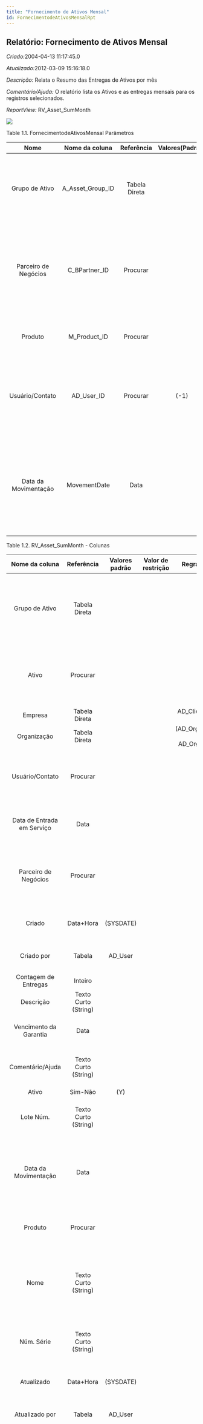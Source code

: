 ```yaml
---
title: "Fornecimento de Ativos Mensal"
id: FornecimentodeAtivosMensalRpt
---
```

<div id="d108730e1" class="section chapter">

<div class="titlepage">

<div>

<div>

## Relatório: Fornecimento de Ativos Mensal

</div>

</div>

</div>

<span class="emphasis"> *Criado:*</span>2004-04-13 11:17:45.0

<span class="emphasis">*Atualizado:*</span>2012-03-09 15:16:18.0

<span class="emphasis"> *Descrição:* </span>Relata o Resumo das Entregas
de Ativos por mês

<span class="emphasis"> *Comentário/Ajuda:* </span>O relatório lista os
Ativos e as entregas mensais para os registros selecionados.

<span class="emphasis"> *ReportView:* </span>RV\_Asset\_SumMonth

![](/img/manual/FornecimentodeAtivosMensal.png)

<div id="d108730e26" class="table">

<div class="table-title">

Table 1.1. FornecimentodeAtivosMensal
Parâmetros

</div>

<div class="table-contents">

|         Nome         |   Nome da coluna    |  Referência   | Valores(Padrão) |                                Descrição                                 |                                                                                     Comentário/Ajuda                                                                                      |
| :------------------: | :-----------------: | :-----------: | :-------------: | :----------------------------------------------------------------------: | :---------------------------------------------------------------------------------------------------------------------------------------------------------------------------------------: |
|    Grupo de Ativo    | A\_Asset\_Group\_ID | Tabela Direta |                 |                             Grupo de Ativos                              |                 O grupo de ativos determina as contas padrão. Se um grupo de ativo for selecionado na categoria de produto, os ativos serão criados ao entregar o ativo.                  |
| Parceiro de Negócios |   C\_BPartner\_ID   |   Procurar    |                 |                   Identifica um Parceiro de Negócios.                    |           Um "Parceiro de Negócios" é qualquer um com quem você transaciona. Isto pode incluir Fornecedores, Clientes, Funcionários, Vendedores, Representantes de Venda, etc.            |
|       Produto        |   M\_Product\_ID    |   Procurar    |                 |                          Produto, Serviço, Item                          |                                                           Identifica um item que é ou comprado ou vendido por esta organização.                                                           |
|   Usuário/Contato    |    AD\_User\_ID     |   Procurar    |      (-1)       |  Usuário dentro do Sistema - Interno ou Contato de Parceiro de Negócios  |                      O Usuário identifica um usuário único e exclusivo dentro do sistema. Este poderia ser um usuário interno ou um contato de parceiro de negócios                       |
| Data da Movimentação |    MovementDate     |     Data      |                 | Data em que um produto foi movido para dentro ou para fora de um estoque | A "Data de Movimentação" indica a data em que um produto foi movido para dentro ou para fora de um estoque. Este é o resultado de uma movimentação de estoque, de remessa ou recebimento. |

</div>

</div>

  

<div id="d108730e116" class="table">

<div class="table-title">

Table 1.2. RV\_Asset\_SumMonth -
Colunas

</div>

<div class="table-contents">

|       Nome da coluna       |      Referência      | Valores padrão | Valor de restrição |                Regra de validação                |                           Descrição                           |                                                                                                                                                                              Comentário/Ajuda                                                                                                                                                                              |
| :------------------------: | :------------------: | :------------: | :----------------: | :----------------------------------------------: | :-----------------------------------------------------------: | :------------------------------------------------------------------------------------------------------------------------------------------------------------------------------------------------------------------------------------------------------------------------------------------------------------------------------------------------------------------------: |
|       Grupo de Ativo       |    Tabela Direta     |                |                    |                                                  |                        Group of Assets                        |                                                                                                           The group of assets determines default accounts. If an asset group is selected in the product category, assets are created when delivering the asset.                                                                                                            |
|           Ativo            |       Procurar       |                |                    |                                                  |             Asset used internally or by customers             |                                                                                                                        An asset is either created by purchasing or by delivering a product. An asset can be used internally or be a customer asset.                                                                                                                        |
|          Empresa           |    Tabela Direta     |                |                    |        AD\_Client.AD\_Client\_ID \< \> 0         |                          (ver acima)                          |                                                                                                                                                                                (ver acima)                                                                                                                                                                                 |
|        Organização         |    Tabela Direta     |                |                    | (AD\_Org.IsSummary='N' OR AD\_Org.AD\_Org\_ID=0) |                          (ver acima)                          |                                                                                                                                                                                (ver acima)                                                                                                                                                                                 |
|      Usuário/Contato       |       Procurar       |                |                    |                                                  | User within the system - Internal or Business Partner Contact |                                                                                                                               The User identifies a unique user in the system. This could be an internal user or a business partner contact                                                                                                                                |
| Data de Entrada em Serviço |         Data         |                |                    |                                                  |             Date when Asset was put into service              |                                                                                                                                        The date when the asset was put into service - usually used as start date for depreciation.                                                                                                                                         |
|    Parceiro de Negócios    |       Procurar       |                |                    |                                                  |                 Identifies a Business Partner                 |                                                                                                                              A Business Partner is anyone with whom you transact. This can include Vendor, Customer, Employee or Salesperson                                                                                                                               |
|           Criado           |      Data+Hora       |   (SYSDATE)    |                    |                                                  |                 Date this record was created                  |                                                                                                                                                     The Created field indicates the date that this record was created.                                                                                                                                                     |
|         Criado por         |        Tabela        |    AD\_User    |                    |                                                  |                 User who created this records                 |                                                                                                                                                      The Created By field indicates the user who created this record.                                                                                                                                                      |
|    Contagem de Entregas    |       Inteiro        |                |                    |                                                  |                     Number of Deliveries                      |                                                                                                                                                                                                                                                                                                                                                                            |
|         Descrição          | Texto Curto (String) |                |                    |                                                  |           Optional short description of the record            |                                                                                                                                                                A description is limited to 255 characters.                                                                                                                                                                 |
|   Vencimento da Garantia   |         Data         |                |                    |                                                  |                  Date when guarantee expires                  |                                                                                                                                                           Date when the normal guarantee or availability expires                                                                                                                                                           |
|      Comentário/Ajuda      | Texto Curto (String) |                |                    |                                                  |                        Comment or Hint                        |                                                                                                                                                The Help field contains a hint, comment or help about the use of this item.                                                                                                                                                 |
|           Ativo            |       Sim-Não        |      (Y)       |                    |                                                  |                          (ver acima)                          |                                                                                                                                                                                (ver acima)                                                                                                                                                                                 |
|         Lote Núm.          | Texto Curto (String) |                |                    |                                                  |                   Lot number (alphanumeric)                   |                                                                                                                                                   The Lot Number indicates the specific lot that a product was part of.                                                                                                                                                    |
|    Data da Movimentação    |         Data         |                |                    |                                                  |        Date a product was moved in or out of inventory        |                                                                                                             The Movement Date indicates the date that a product moved in or out of inventory. This is the result of a shipment, receipt or inventory movement.                                                                                                             |
|          Produto           |       Procurar       |                |                    |                                                  |                    Product, Service, Item                     |                                                                                                                                                 Identifies an item which is either purchased or sold in this organization.                                                                                                                                                 |
|            Nome            | Texto Curto (String) |                |                    |                                                  |             Alphanumeric identifier of the entity             |                                                                                                                The name of an entity (record) is used as an default search option in addition to the search key. The name is up to 60 characters in length.                                                                                                                |
|         Núm. Série         | Texto Curto (String) |                |                    |                                                  |                     Product Serial Number                     |                                                                                                                                   The Serial Number identifies a tracked, warranted product. It can only be used when the quantity is 1.                                                                                                                                   |
|         Atualizado         |      Data+Hora       |   (SYSDATE)    |                    |                                                  |                 Date this record was updated                  |                                                                                                                                                     The Updated field indicates the date that this record was updated.                                                                                                                                                     |
|       Atualizado por       |        Tabela        |    AD\_User    |                    |                                                  |                 User who updated this records                 |                                                                                                                                                      The Updated By field indicates the user who updated this record.                                                                                                                                                      |
|       Chave de Busca       | Texto Curto (String) |                |                    |                                                  |                          (ver acima)                          | A search key allows you a fast method of finding a particular record. If you leave the search key empty, the system automatically creates a numeric number. The document sequence used for this fallback number is defined in the "Maintain Sequence" window with the name "DocumentNo\_\< TableName\> ", where TableName is the actual name of the table (e.g. C\_Order). |
|       Núm. da Versão       | Texto Curto (String) |                |                    |                                                  |                        Version Number                         |                                                                                                                                                                                                                                                                                                                                                                            |

</div>

</div>

  

</div>
